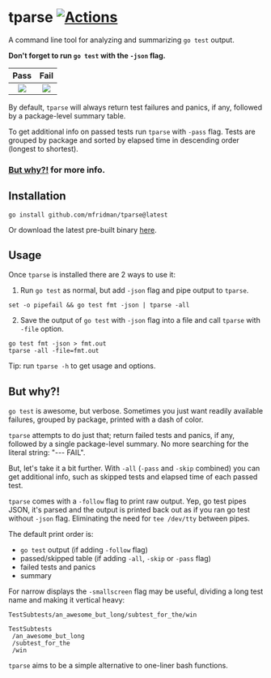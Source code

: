 # tparse  [![Actions](https://github.com/mfridman/tparse/workflows/CI/badge.svg)](https://github.com/mfridman/tparse)

A command line tool for analyzing and summarizing `go test` output.

**Don't forget to run `go test` with the `-json` flag.**

Pass            |  Fail
:-------------------------:|:-------------------------:
<img src="https://user-images.githubusercontent.com/6278244/170038081-1ddc5486-7c97-49a3-ac2d-08b502e39bdf.png" />  |  <img src="https://user-images.githubusercontent.com/6278244/170038118-3cecdb30-411c-4534-84b3-0a55db85cb1e.png" />

By default, `tparse` will always return test failures and panics, if any, followed by a package-level summary table.

To get additional info on passed tests run `tparse` with `-pass` flag. Tests are grouped by package and sorted by elapsed time in descending order (longest to shortest).

### [But why?!](#but-why) for more info.

## Installation

    go install github.com/mfridman/tparse@latest

Or download the latest pre-built binary [here](https://github.com/mfridman/tparse/releases/latest).

## Usage

Once `tparse` is installed there are 2 ways to use it:

1. Run `go test` as normal, but add `-json` flag and pipe output to `tparse`.

```
set -o pipefail && go test fmt -json | tparse -all
```

2. Save the output of `go test` with `-json` flag into a file and call `tparse` with `-file` option.

```
go test fmt -json > fmt.out
tparse -all -file=fmt.out
```

Tip: run `tparse -h` to get usage and options.

## But why?!

`go test` is awesome, but verbose. Sometimes you just want readily available failures, grouped by package, printed with a dash of color.

`tparse` attempts to do just that; return failed tests and panics, if any, followed by a single package-level summary. No more searching for the literal string: "--- FAIL".

But, let's take it a bit further. With `-all` (`-pass` and `-skip` combined) you can get additional info, such as skipped tests and elapsed time of each passed test.

`tparse` comes with a `-follow` flag to print raw output. Yep, go test pipes JSON, it's parsed and the output is printed back out as if you ran go test without `-json` flag. Eliminating the need for `tee /dev/tty` between pipes.

The default print order is:
- `go test` output (if adding `-follow` flag)
- passed/skipped table (if adding `-all`, `-skip` or `-pass` flag)
- failed tests and panics
- summary

For narrow displays the `-smallscreen` flag may be useful, dividing a long test name and making it vertical heavy:

```
TestSubtests/an_awesome_but_long/subtest_for_the/win

TestSubtests
 /an_awesome_but_long
 /subtest_for_the
 /win
 ```

`tparse` aims to be a simple alternative to one-liner bash functions.
